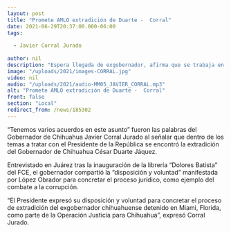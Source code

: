 ```yaml
---
layout: post
title: "Promete AMLO extradición de Duarte -  Corral"
date: 2021-06-29T20:37:00.000-06:00
tags:
  
  - Javier Corral Jurado
  
author: nil
description: "Espera llegada de exgobernador, afirma que se trabaja en el tema."
image: "/uploads/2021/images-CORRAL.jpg"
video: nil
audio: "/uploads/2021/audio-MM05_JAVIER_CORRAL.mp3"
alt: "Promete AMLO extradición de Duarte -  Corral"
front: false
section: "Local"
redirect_from: /news/185302
---
```


“Tenemos varios acuerdos en este asunto” fueron las palabras del Gobernador de Chihuahua Javier Corral Jurado al señalar que dentro de los temas a tratar con el Presidente de la República se encontró la extradición del Gobernador de Chihuahua César Duarte Jáquez.

Entrevistado en Juárez tras la inauguración de la librería “Dolores Batista” del FCE, el gobernador compartió la “disposición y voluntad” manifestada por López Obrador para concretar el proceso jurídico, como ejemplo del combate a la corrupción.

“El Presidente expresó su disposición y voluntad para concretar el proceso de extradición del exgobernador chihuahuense detenido en Miami, Florida, como parte de la Operación Justicia para Chihuahua”, expresó Corral Jurado.
